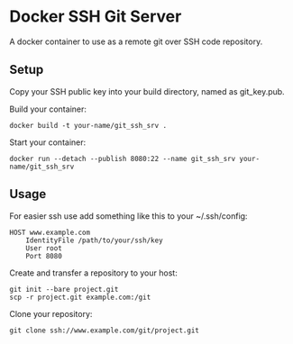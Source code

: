 Docker SSH Git Server
=================
A docker container to use as a remote git over SSH code repository.

Setup
-----
Copy your SSH public key into your build directory, named as git_key.pub.

Build your container:
```
docker build -t your-name/git_ssh_srv .
```

Start your container:
```
docker run --detach --publish 8080:22 --name git_ssh_srv your-name/git_ssh_srv
```

Usage
-----
For easier ssh use add something like this to your ~/.ssh/config:
```
HOST www.example.com
	IdentityFile /path/to/your/ssh/key
	User root
	Port 8080
```

Create and transfer a repository to your host:
```
git init --bare project.git
scp -r project.git example.com:/git
```

Clone your repository:
```
git clone ssh://www.example.com/git/project.git
```
